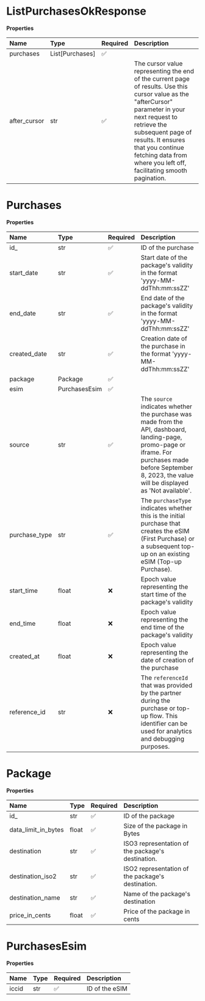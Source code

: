 # ListPurchasesOkResponse

**Properties**

| Name         | Type            | Required | Description                                                                                                                                                                                                                                                                                     |
| :----------- | :-------------- | :------- | :---------------------------------------------------------------------------------------------------------------------------------------------------------------------------------------------------------------------------------------------------------------------------------------------- |
| purchases    | List[Purchases] | ✅       |                                                                                                                                                                                                                                                                                                 |
| after_cursor | str             | ✅       | The cursor value representing the end of the current page of results. Use this cursor value as the "afterCursor" parameter in your next request to retrieve the subsequent page of results. It ensures that you continue fetching data from where you left off, facilitating smooth pagination. |

# Purchases

**Properties**

| Name          | Type          | Required | Description                                                                                                                                                                                                    |
| :------------ | :------------ | :------- | :------------------------------------------------------------------------------------------------------------------------------------------------------------------------------------------------------------- |
| id\_          | str           | ✅       | ID of the purchase                                                                                                                                                                                             |
| start_date    | str           | ✅       | Start date of the package's validity in the format 'yyyy-MM-ddThh:mm:ssZZ'                                                                                                                                     |
| end_date      | str           | ✅       | End date of the package's validity in the format 'yyyy-MM-ddThh:mm:ssZZ'                                                                                                                                       |
| created_date  | str           | ✅       | Creation date of the purchase in the format 'yyyy-MM-ddThh:mm:ssZZ'                                                                                                                                            |
| package       | Package       | ✅       |                                                                                                                                                                                                                |
| esim          | PurchasesEsim | ✅       |                                                                                                                                                                                                                |
| source        | str           | ✅       | The `source` indicates whether the purchase was made from the API, dashboard, landing-page, promo-page or iframe. For purchases made before September 8, 2023, the value will be displayed as 'Not available'. |
| purchase_type | str           | ✅       | The `purchaseType` indicates whether this is the initial purchase that creates the eSIM (First Purchase) or a subsequent top-up on an existing eSIM (Top-up Purchase).                                         |
| start_time    | float         | ❌       | Epoch value representing the start time of the package's validity                                                                                                                                              |
| end_time      | float         | ❌       | Epoch value representing the end time of the package's validity                                                                                                                                                |
| created_at    | float         | ❌       | Epoch value representing the date of creation of the purchase                                                                                                                                                  |
| reference_id  | str           | ❌       | The `referenceId` that was provided by the partner during the purchase or top-up flow. This identifier can be used for analytics and debugging purposes.                                                       |

# Package

**Properties**

| Name                | Type  | Required | Description                                       |
| :------------------ | :---- | :------- | :------------------------------------------------ |
| id\_                | str   | ✅       | ID of the package                                 |
| data_limit_in_bytes | float | ✅       | Size of the package in Bytes                      |
| destination         | str   | ✅       | ISO3 representation of the package's destination. |
| destination_iso2    | str   | ✅       | ISO2 representation of the package's destination. |
| destination_name    | str   | ✅       | Name of the package's destination                 |
| price_in_cents      | float | ✅       | Price of the package in cents                     |

# PurchasesEsim

**Properties**

| Name  | Type | Required | Description    |
| :---- | :--- | :------- | :------------- |
| iccid | str  | ✅       | ID of the eSIM |
